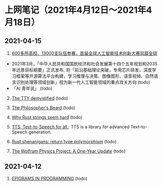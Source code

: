 # 上网笔记（2021年4月12日～2021年4月18日）

## 2021-04-15

1. [600多所高校、13000支队伍参赛，首届全球人工智能技术创新大赛风靡全球][ai_grobal_contest]
  - 2021年3月，「中华人民共和国国民经济和社会发展第十四个五年规划和2035年远景目标纲要」正式发布, 将「前沿基础理论突破，专用芯片研发，深度学习框架等开源算法平台构建，学习推理与决策、图像图形、语音视频、自然语言识别处理等领域创新」视为新一代人工智能领域的重点攻关方向 (todo)
  - 「AI 青年说」 (todo)

2. [The TTY demystified][tty] (todo)

3. [The Philosopher's Beard][philosopher_beard] (todo)

4. [Why Rust strings seem hard][rust_string] (todo)

5. [TTS: Text-to-Speech for all.][tts]: TTS is a library for advanced Text-to-Speech generation.

6. [Rust shenanigans: return type polymorphism][rust_return] (todo)

7. [The Wolfram Physics Project: A One-Year Update][wolfram] (todo)

  [ai_grobal_contest]: https://www.qbitai.com/2021/04/22876.html
  [tty]: http://www.linusakesson.net/programming/tty/index.php
  [philosopher_beard]: http://www.philosophersbeard.org/
  [rust_string]: https://www.brandons.me/blog/why-rust-strings-seem-hard
  [tts]: https://github.com/mozilla/TTS
  [rust_return]: https://loige.co/rust-shenanigans-return-type-polymorphism/
  [wolfram]: https://writings.stephenwolfram.com/2021/04/the-wolfram-physics-project-a-one-year-update/

## 2021-04-12

1. [EPIGRAMS IN PROGRAMMING][epigrams] (todo)

  [epigrams]: http://www.cs.yale.edu/homes/perlis-alan/quotes.html
